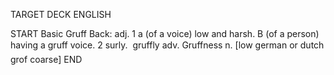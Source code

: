 TARGET DECK
ENGLISH

START
Basic
Gruff
Back: adj. 1 a (of a voice) low and harsh. B (of a person) having a gruff voice. 2 surly.  gruffly adv. Gruffness n. [low german or dutch grof coarse]
END
